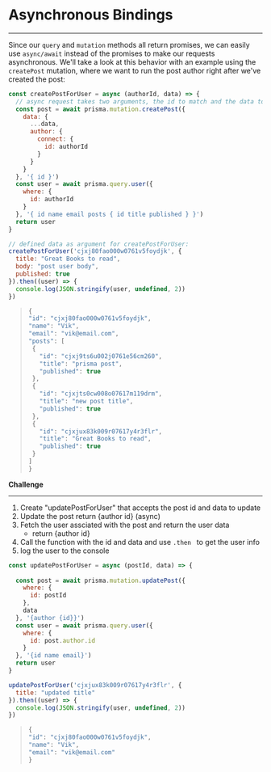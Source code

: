 # Asynchronous Bindings

------

Since our `query` and `mutation` methods all return promises, we can easily use `async/await` instead of the promises to make our requests asynchronous.  We'll take a look at this behavior with an example using the `createPost` mutation, where we want to run the post author right after we've created the post:

```js
const createPostForUser = async (authorId, data) => {
  // async request takes two arguments, the id to match and the data to update
  const post = await prisma.mutation.createPost({
    data: {
      ...data,
      author: {
        connect: {
          id: authorId
        }
      }
    }
  }, '{ id }')
  const user = await prisma.query.user({
    where: {
      id: authorId
    }
  }, '{ id name email posts { id title published } }')
  return user
}

// defined data as argument for createPostForUser:
createPostForUser('cjxj80fao000w0761v5foydjk', {
  title: "Great Books to read",
  body: "post user body",
  published: true
}).then((user) => {
  console.log(JSON.stringify(user, undefined, 2))
})
```

> ```js
> {
> "id": "cjxj80fao000w0761v5foydjk",
> "name": "Vik",
> "email": "vik@email.com",
> "posts": [
>  {
>    "id": "cjxj9ts6u002j0761e56cm260",
>    "title": "prisma post",
>    "published": true
>  },
>  {
>    "id": "cjxjts0cw008o07617m119drm",
>    "title": "new post title",
>    "published": true
>  },
>  {
>    "id": "cjxjux83k009r07617y4r3flr",
>    "title": "Great Books to read",
>    "published": true
>  }
> ]
> }
> ```



**Challenge**

------

1. Create "updatePostForUser" that accepts the post id and data to update
2. Update the post return {author id} (async)
3. Fetch the user assciated with the post and return the user data
   - return {author id}
4. Call the function with the id and data and use `.then ` to get the user info
5. log the user to the console

```js
const updatePostForUser = async (postId, data) => {
  
  const post = await prisma.mutation.updatePost({
    where: {
      id: postId
    },
    data
  }, '{author {id}}')
  const user = await prisma.query.user({
    where: {
      id: post.author.id
    }
  }, '{id name email}')
  return user
}

updatePostForUser('cjxjux83k009r07617y4r3flr', {
  title: "updated title"
}).then((user) => {
  console.log(JSON.stringify(user, undefined, 2))
})

```

> ```js
> {
> "id": "cjxj80fao000w0761v5foydjk",
> "name": "Vik",
> "email": "vik@email.com"
> }
> ```



